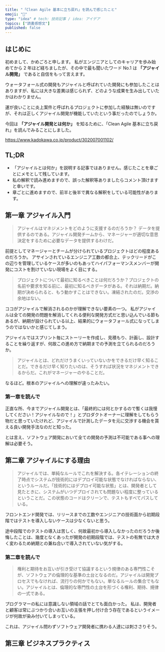 ```yaml
---
title: "「Clean Agile 基本に立ち戻れ」を読んで感じたこと"
emoji: "💭"
type: "idea" # tech: 技術記事 / idea: アイデア
topics: ["読書感想文"]
published: false
---
```


## はじめに

初めまして、かめごろと申します。
私がエンジニアとしてのキャリアを歩み始めてから 2 年ほど経ちましたが、その中で最も聞いたワード No.1 は **「アジャイル開発」** であると自信をもって言えます。

ウォータフォール式の開発もアジャイルと呼ばれていた開発にも参加したことはありますが、私には大きな差異は感じられず、どのような成果を生み出していたかはわかりません。

運が良いことに炎上案件と呼ばれるプロジェクトに参加した経験は無いのですが、それは正しくアジャイル開発が機能していたという事だったのでしょうか。

今回は **「アジャイル開発とは何か」** を知るために、「Clean Agile 基本に立ち戻れ」を読んでみることにしました。

https://www.kadokawa.co.jp/product/302007001102/

## TL;DR

- 「アジャイルとは何か」を説明する記事ではありません。感じたことを章ごとにメモとして残しています。
- 私の解釈で読み進めますので、誤った解釈等ありましたらコメント頂けますと幸いです。
- 章ごとに進めますので、前半と後半で異なる解釈をしている可能性があります。

## 第一章 アジャイル入門

> アジャイルはマネジメントをどのように支援するのだろうか？ データを提供するのである。アジャイル開発チームから、マネージャーが適切な意思決定をするために必要なデータを提供するわけだ。

前提としてマネージャーとチームが分けられているプロジェクトはどの程度あるのだろうか。
アサインされているエンジニア工数の都合上、テックリードがこの辺りを管理しているケースが多いのもあってハイパフォーマンスメンバーが開発にコストを割けていない現場をよく目にする。

> プロジェクトについて最初に知るべきことは何だろうか？プロジェクトの名前や要求を知る前に、最初に知るべきデータがある。それは納期だ。納期が決められると、もう動かすことはできない。凍結されたのだ。交渉の余地はない。

ココがアジャイルで解消されるのかが理解できない要素の一つ。
私がアジャイルは全ての開発の問題を解消してくれる便利な開発方式だと思い込んでいる節もあるが、納期が設けられている以上、結果的にウォータフォール式になってしまうのではないかと感じてしまう。

アジャイルではスプリント毎にストーリーを作成し、見積もり、計画し、設計することを繰り返すが、何故この進め方で納期までの予測を立てられるのだろうか。

> アジャイルとは、どれだけうまくいっていないかをできるだけ早く知ることだ。できるだけ早く知りたいのは、そうすれば状況をマネジメントできるからだ。これがマネージャーのやることだ。

なるほど。根本のアジャイルへの理解が違ったみたい。

### 第一章を読んで

正直な所、今までアジャイル開発とは、「最終的には何とかするので暫くは我慢してください！アジャイルなので！」とプロダクトオーナーに理解をしてもらう物だと思っていたけれど、アジャイルで計測したデータを元に交渉する機会を貰える良い開発手法なのだと知った。

とは言え、ソフトウェア開発において全ての開発の予測は不可能である事への理解は必要そう。

## 第二章 アジャイルにする理由

> アジャイルでは、単純なルールでこれを解決する。各イテレーションの終了時点でシステムが技術的にはデプロイ可能な状態でなければならない、というルールだ。「技術的にはデプロイ可能な状態」とは、開発者として見たときに、システムがいつデプロイされても問題ない程度に整っているということだ。この状態のコードはクリーンで、テストもすべてパスしている。

フロントエンド開発では、リリースまでの工数やエンジニアの技術面から初期段階ではテストを導入しないケースは少なくないと思う。

途中段階でのテストの導入は苦しく、何故最初から導入しなかったのだろうか後悔したことは、幾度となくあったが開発の初期段階では、テストの有無では大きく変わるため納期との兼ね合いで導入されていない気がする。

### 第二章を読んで

> 権利と期待をお互いが引き受けて協議するという規律のある専門性こそが、ソフトウェアの倫理的な基準の土台となるのだ。アジャイルは開発プロセスでもなければ、流行りの何かでもない。単なるルールの集合でもない。アジャイルとは、倫理的な専門性の土台を形づくる権利、期待、規律の一式である。

プログラマーの私には意識しない領域の話でとても面白かった。
私は、開発者と顧客は常にぶつかり合いお互いの主張を押し付け合う存在であるというイメージが何故が染み付いてしまっている。

これは、アジャイル問わずソフトウェア開発者に携わる人達には刺ささりそう。

## 第三章 ビジネスプラクティス
